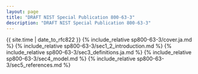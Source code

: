 ```yaml
---
layout: page
title: "DRAFT NIST Special Publication 800-63-3"
description: "DRAFT NIST Special Publication 800-63-3"
---
```


{{ site.time | date_to_rfc822 }}
{% include_relative sp800-63-3/cover.ja.md %}
{% include_relative sp800-63-3/sec1_2_introduction.md %}
{% include_relative sp800-63-3/sec3_definitions.ja.md %}
{% include_relative sp800-63-3/sec4_model.md %}
{% include_relative sp800-63-3/sec5_references.md %}
